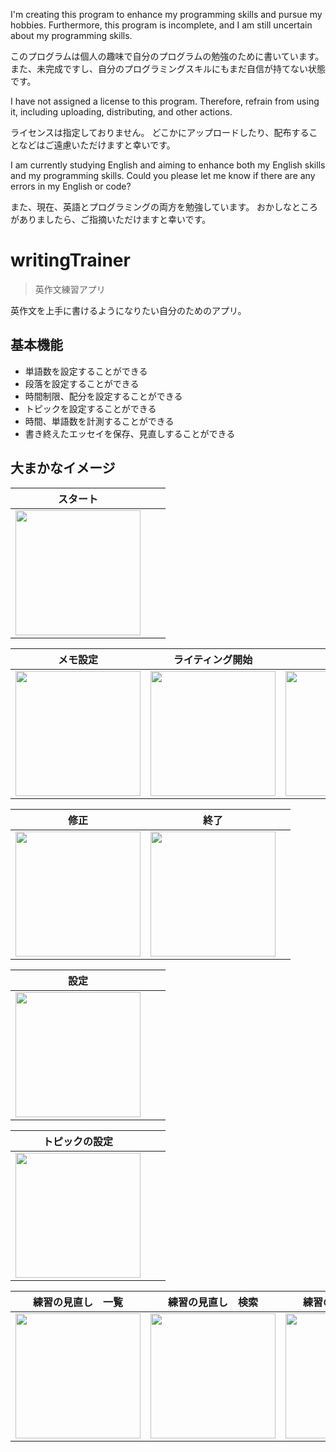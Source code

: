 <p>I'm creating this program to enhance my programming skills and pursue my hobbies.
Furthermore, this program is incomplete, and I am still uncertain about my programming skills.</p>
<p>このプログラムは個人の趣味で自分のプログラムの勉強のために書いています。
また、未完成ですし、自分のプログラミングスキルにもまだ自信が持てない状態です。</p>

<p>I have not assigned a license to this program.
Therefore, refrain from using it, including uploading, distributing, and other actions.</p>
<p>ライセンスは指定しておりません。
どこかにアップロードしたり、配布することなどはご遠慮いただけますと幸いです。</p>

<p>I am currently studying English and aiming to enhance both my English skills and my programming skills.
Could you please let me know if there are any errors in my English or code?</p>
<p>また、現在、英語とプログラミングの両方を勉強しています。
おかしなところがありましたら、ご指摘いただけますと幸いです。</p>

# writingTrainer
> 英作文練習アプリ

<p>英作文を上手に書けるようになりたい自分のためのアプリ。</p>

## 基本機能
<ul>
<li>単語数を設定することができる</li>
<li>段落を設定することができる</li>
<li>時間制限、配分を設定することができる</li>
<li>トピックを設定することができる</li>
<li>時間、単語数を計測することができる</li>
<li>書き終えたエッセイを保存、見直しすることができる</li>
</ul>

## 大まかなイメージ

| スタート |  |  |
| ---- | ---- | ---- |
| <img src="https://github.com/user-attachments/assets/82da24fa-e53e-4b6b-a341-55d6bbbf916d" width="200"> |  |  |

| メモ設定 | ライティング開始 | 校正 |
| ---- | ---- | ---- |
| <img src="https://github.com/user-attachments/assets/f16edf7c-f9d1-4c9e-b5e8-457461bd7fe5" width="200"> | <img src="https://github.com/user-attachments/assets/6df850ab-3c0c-4c5e-a8fb-2847448960d0" width="200"> | <img src="https://github.com/user-attachments/assets/0d54b030-d82a-4f59-8590-b160b531b26f" width="200"> |

| 修正 | 終了 |  |
| ---- | ---- | ---- |
| <img src="https://github.com/user-attachments/assets/ddc58fc8-8ca0-4398-b49f-64317fb5fb05" width="200"> | <img src="https://github.com/user-attachments/assets/a3f4f7ce-95bf-448f-8e1f-3933f9ffd317" width="200"> |  |

| 設定 |  |  |
| ---- | ---- | ---- |
| <img src="https://github.com/user-attachments/assets/c8d292d9-4649-4ab4-aea7-bbbb96545d4b" width="200"> |  |  |

| トピックの設定 |  |  |
| ---- | ---- | ---- |
| <img src="https://github.com/user-attachments/assets/3569d334-a698-413c-8688-a850ca33dcbe" width="200"> |  |  |

| 練習の見直し　一覧 | 練習の見直し　検索 | 練習の見直し　詳細 |
| ---- | ---- | ---- |
| <img src="https://github.com/user-attachments/assets/d6478ba6-e3e2-4381-9786-cb14a3057f6c" width="200"> | <img src="https://github.com/user-attachments/assets/eee2bf73-b0b8-4417-86d1-6aa42a69652e" width="200"> | <img src="https://github.com/user-attachments/assets/57cdea5e-dc84-45fe-9713-0fb9ad4de14b" width="200"> |